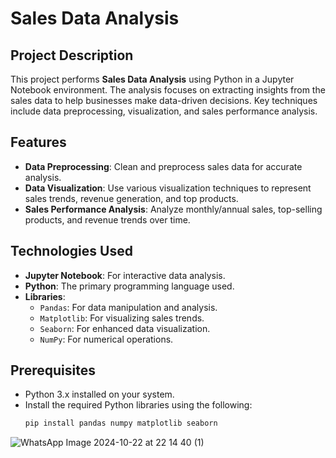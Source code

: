 # Sales Data Analysis

## Project Description
This project performs **Sales Data Analysis** using Python in a Jupyter Notebook environment. The analysis focuses on extracting insights from the sales data to help businesses make data-driven decisions. Key techniques include data preprocessing, visualization, and sales performance analysis.

## Features
- **Data Preprocessing**: Clean and preprocess sales data for accurate analysis.
- **Data Visualization**: Use various visualization techniques to represent sales trends, revenue generation, and top products.
- **Sales Performance Analysis**: Analyze monthly/annual sales, top-selling products, and revenue trends over time.

## Technologies Used
- **Jupyter Notebook**: For interactive data analysis.
- **Python**: The primary programming language used.
- **Libraries**:
  - `Pandas`: For data manipulation and analysis.
  - `Matplotlib`: For visualizing sales trends.
  - `Seaborn`: For enhanced data visualization.
  - `NumPy`: For numerical operations.

## Prerequisites
- Python 3.x installed on your system.
- Install the required Python libraries using the following:
  ```bash
  pip install pandas numpy matplotlib seaborn

![WhatsApp Image 2024-10-22 at 22 14 40 (1)](https://github.com/user-attachments/assets/c5a1876b-1348-4988-88bf-b798d48745bd)
